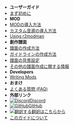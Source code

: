 - **ユーザーガイド**
- [まず初めに](./)
- **MOD**
- [MODの導入方法](installing-mods)
- [カスタム音源の導入方法](installing-songs)
- [Using r2modman](installing-r2modman)
- **創作譜面**
- [譜面の作成方法](creating-charts)
- [ガイドラインの作成方法](charting-guidelines)
- [譜面の背景設定](chart-backgrounds)
- [その他の譜面作成に関する情報](misc-charting-info)
- **Developers**
- [Writing Mods](writing-mods)
- **おまけ**
- [よくある質問 (FAQ)](faq)
- **外部リンク**
- [![Discord](https://icongr.am/simple/discord.svg?colored&size=16)Discord](https://discord.gg/KVzKRsbetJ)
- [![GitHub](https://icongr.am/simple/github.svg?color=808080&size=16)GitHub](https://github.com/tc-mods/TromboneChampModdingWiki)
- [![翻訳する](https://icongr.am/material/translate.svg?color=808080&size=16)翻訳はこちらから](https://crowdin.com/project/trombone-champ-modding-wiki)
- [このガイドについて](about)
